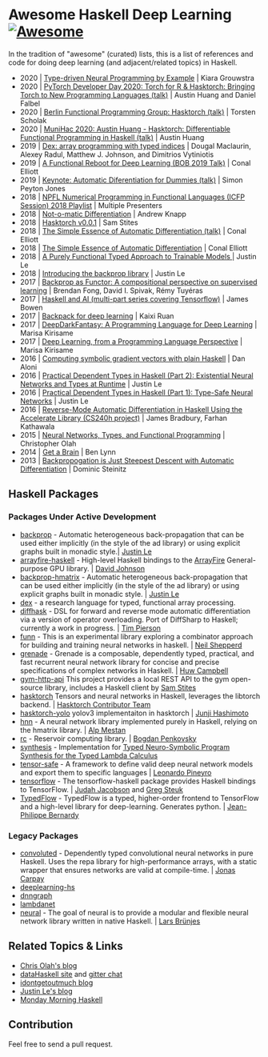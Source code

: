 # Awesome Haskell Deep Learning [![Awesome](https://cdn.rawgit.com/sindresorhus/awesome/d7305f38d29fed78fa85652e3a63e154dd8e8829/media/badge.svg)](https://github.com/avctrh/awesome-haskell-deep-learning)

In the tradition of "awesome" (curated) lists, this is a list of references and code for doing deep learning (and adjacent/related topics) in Haskell.

- 2020 | [Type-driven Neural Programming by Example](https://arxiv.org/abs/2008.12613) | Kiara Grouwstra
- 2020 | [PyTorch Developer Day 2020: Torch for R & Hasktorch: Bringing Torch to New Programming Languages (talk)](https://www.youtube.com/watch?v=ZnYa99QoznE) | Austin Huang and Daniel Falbel
- 2020 | [Berlin Functional Programming Group: Hasktorch (talk)](https://www.youtube.com/watch?v=ZnYa99QoznE) | Torsten Scholak
- 2020 | [MuniHac 2020: Austin Huang - Hasktorch: Differentiable Functional Programming in Haskell (talk)](https://www.youtube.com/watch?v=Qu6RIO02m1U) | Austin Huang
- 2019 | [Dex: array programming with typed indices](https://openreview.net/pdf?id=rJxd7vsWPS) | Dougal Maclaurin, Alexey Radul, Matthew J. Johnson, and Dimitrios Vytiniotis
- 2019 | [A Functional Reboot for Deep Learning (BOB 2019 Talk)](https://github.com/conal/talk-2018-deep-learning-rebooted) | Conal Elliott
- 2019 | [Keynote: Automatic Diferentiation for Dummies (talk)](https://www.youtube.com/watch?v=FtnkqIsfNQc) | Simon Peyton Jones
- 2018 | [NPFL Numerical Programming in Functional Languages (ICFP Session) 2018 Playlist](https://www.youtube.com/watch?v=0SUvyhbFjeg&list=PLnqUlCo055hWb33k7lJ16TZpG6ZYTOmWj) | Multiple Presenters
- 2018 | [Not-o-matic Differentiation](https://ajknapp.github.io/2018/08/14/notomatic-differentiation.html) | Andrew Knapp
- 2018 | [Hasktorch v0.0.1](https://medium.com/@stites/hasktorch-v0-0-1-28d9ab270f3f) | Sam Stites
- 2018 | [The Simple Essence of Automatic Differentiation (talk)](https://www.youtube.com/watch?v=ne99laPUxN4) | Conal Elliott
- 2018 | [The Simple Essence of Automatic Differentiation](http://conal.net/papers/essence-of-ad/essence-of-ad-icfp.pdf) | Conal Elliott
- 2018 | [A Purely Functional Typed Approach to Trainable Models ](https://blog.jle.im/entry/purely-functional-typed-models-1.html) | Justin Le
- 2018 | [Introducing the backprop library](https://blog.jle.im/entry/introducing-the-backprop-library.html) | Justin Le
- 2017 | [Backprop as Functor: A compositional perspective on supervised learning](https://arxiv.org/abs/1711.10455) | Brendan Fong, David I. Spivak, Rémy Tuyéras
- 2017 | [Haskell and AI (multi-part series covering Tensorflow)](https://mmhaskell.com/haskell-ai/) | James Bowen
- 2017 | [Backpack for deep learning](http://blog.ezyang.com/2017/08/backpack-for-deep-learning/) | Kaixi Ruan
- 2017 | [DeepDarkFantasy: A Programming Language for Deep Learning](https://github.com/ThoughtWorksInc/DeepDarkFantasy) | Marisa Kirisame
- 2017 | [Deep Learning, from a Programming Language Perspective](https://marisa.moe/2017/DLPL/) | Marisa Kirisame
- 2016 | [Computing symbolic gradient vectors with plain Haskell](http://blog.aloni.org/posts/symbolic-gradients-with-plain-haskell/) | Dan Aloni
- 2016 | [Practical Dependent Types in Haskell (Part 2): Existential Neural Networks and Types at Runtime](https://blog.jle.im/) | Justin Le
- 2016 | [Practical Dependent Types in Haskell (Part 1): Type-Safe Neural Networks](https://blog.jle.im/entry/practical-dependent-types-in-haskell-1.html) | Justin Le
- 2016 | [Reverse-Mode Automatic Differentiation in Haskell Using the Accelerate Library (CS240h project)](http://www.scs.stanford.edu/16wi-cs240h/projects/bradbury_kathawala.pdf) | James Bradbury, Farhan Kathawala
- 2015 | [Neural Networks, Types, and Functional Programming](http://colah.github.io/posts/2015-09-NN-Types-FP/) | Christopher Olah
- 2014 | [Get a Brain](https://crypto.stanford.edu/~blynn/haskell/brain.html) | Ben Lynn
- 2013 | [Backpropogation is Just Steepest Descent with Automatic Differentiation](https://idontgetoutmuch.wordpress.com/2013/10/13/backpropogation-is-just-steepest-descent-with-automatic-differentiation-2/) | Dominic Steinitz

## Haskell Packages

### Packages Under Active Development

- [backprop](http://hackage.haskell.org/package/backprop) - Automatic
  heterogeneous back-propagation that can be used either implicitly (in the
  style of the ad library) or using explicit graphs built in monadic style.|
  [Justin Le](https://github.com/mstksg) 
- [arrayfire-haskell](http://hackage.haskell.org/package/arrayfire) - High-level Haskell bindings to the [ArrayFire](https://github.com/arrayfire/arrayfire) General-purpose GPU library. | [David Johnson](https://github.com/dmjio) 
- [backprop-hmatrix](http://hackage.haskell.org/package/backprop) - Automatic
  heterogeneous back-propagation that can be used either implicitly (in the
  style of the ad library) or using explicit graphs built in monadic style. |
  [Justin Le](https://github.com/mstksg)
- [dex](https://github.com/google-research/dex-lang) - a research language for typed, functional array processing.
- [diffhask](https://github.com/o1lo01ol1o/diffhask) -
  DSL for forward and reverse mode automatic differentiation via a version of 
  operator overloading. Port of DiffSharp to Haskell; currently a work in 
  progress. | [Tim Pierson](https://github.com/o1lo01ol1o)
- [funn](https://github.com/nshepperd/funn) - This is an experimental library
  exploring a combinator approach for building and training neural networks in
  haskell. | [Neil Shepperd](https://github.com/nshepperd)
- [grenade](https://github.com/HuwCampbell/grenade) - Grenade is a composable,
  dependently typed, practical, and fast recurrent neural network library for
  concise and precise specifications of complex networks in Haskell. | [Huw
  Campbell](https://github.com/HuwCampbell)
- [gym-http-api](https://github.com/openai/gym-http-api) This project provides a
  local REST API to the gym open-source library, includes a Haskell client by
  [Sam Stites](https://github.com/stites)
- [hasktorch](https://github.com/hasktorch/hasktorch) Tensors and neural networks
  in Haskell, leverages the libtorch backend. |
  [Hasktorch Contributor Team](https://github.com/hasktorch/hasktorch/graphs/contributors)
- [hasktorch-yolo](https://github.com/junjihashimoto/hasktorch-yolo) yolov3 implementaiton in hasktorch | [Junji Hashimoto](https://github.com/junjihashimoto)
- [hnn](http://hackage.haskell.org/package/hnn) - A neural network library
  implemented purely in Haskell, relying on the hmatrix library. | [Alp
  Mestan](https://github.com/alpmestan)
- [rc](http://hackage.haskell.org/package/rc) - Reservoir computing library. 
  | [Bogdan Penkovsky](https://github.com/masterdezign)
- [synthesis](https://gitlab.com/tycho01/hasktorch/tree/synthesis/synthesis/) - Implementation for [Typed Neuro-Symbolic Program Synthesis for the Typed Lambda Calculus](https://arxiv.org/abs/2008.12613)
- [tensor-safe](https://github.com/leopiney/tensor-safe) - A framework to define
  valid deep neural network models and export them to specific languages
  | [Leonardo Pineyro](https://github.com/leopiney)
- [tensorflow](https://github.com/tensorflow/haskell) - The tensorflow-haskell
  package provides Haskell bindings to TensorFlow. | [Judah
  Jacobson](https://github.com/judah) and [Greg
  Steuk](https://github.com/blackgnezdo)
- [TypedFlow](https://github.com/GU-CLASP/TypedFlow) - TypedFlow is a typed,
  higher-order frontend to TensorFlow and a high-level library for
  deep-learning. Generates python. | [Jean-Philippe
  Bernardy](https://github.com/jyp)

### Legacy Packages

- [convoluted](https://github.com/jonascarpay/convoluted) - Dependently typed
  convolutional neural networks in pure Haskell. Uses the repa library for
  high-performance arrays, with a static wrapper that ensures networks are valid
  at compile-time. | [Jonas Carpay](https://github.com/jonascarpay)
- [deeplearning-hs](https://hackage.haskell.org/package/deeplearning-hs)
- [dnngraph](https://github.com/ajtulloch/dnngraph)
- [lambdanet](https://hackage.haskell.org/package/LambdaNet)
- [neural](http://hackage.haskell.org/package/neural) - The goal of neural is to
  provide a modular and flexible neural network library written in native
  Haskell. | [Lars Brünjes](https://github.com/brunjlar)

## Related Topics & Links

- [Chris Olah's blog](http://colah.github.io/archive.html)
- [dataHaskell site](http://www.datahaskell.org/) and [gitter chat](https://gitter.im/dataHaskell/Lobby)
- [idontgetoutmuch blog](https://idontgetoutmuch.wordpress.com/)
- [Justin Le's blog](https://blog.jle.im/)
- [Monday Morning Haskell](https://mmhaskell.com/)

## Contribution

Feel free to send a pull request.
